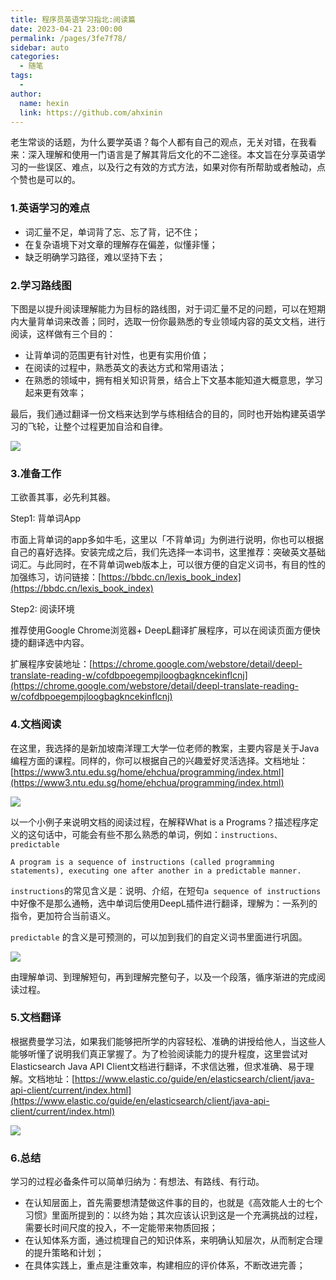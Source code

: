 ```yaml
---
title: 程序员英语学习指北:阅读篇
date: 2023-04-21 23:00:00
permalink: /pages/3fe7f78/
sidebar: auto
categories:
  - 随笔
tags:
  - 
author: 
  name: hexin
  link: https://github.com/ahxinin
---
```


老生常谈的话题，为什么要学英语？每个人都有自己的观点，无关对错，在我看来：深入理解和使用一门语言是了解其背后文化的不二途径。本文旨在分享英语学习的一些误区、难点，以及行之有效的方式方法，如果对你有所帮助或者触动，点个赞也是可以的。

### 1.英语学习的难点

- 词汇量不足，单词背了忘、忘了背，记不住；
- 在复杂语境下对文章的理解存在偏差，似懂非懂；
- 缺乏明确学习路径，难以坚持下去；



### 2.学习路线图

下图是以提升阅读理解能力为目标的路线图，对于词汇量不足的问题，可以在短期内大量背单词来改善；同时，选取一份你最熟悉的专业领域内容的英文文档，进行阅读，这样做有三个目的：

- 让背单词的范围更有针对性，也更有实用价值；
- 在阅读的过程中，熟悉英文的表达方式和常用语法；
- 在熟悉的领域中，拥有相关知识背景，结合上下文基本能知道大概意思，学习起来更有效率；

最后，我们通过翻译一份文档来达到学与练相结合的目的，同时也开始构建英语学习的飞轮，让整个过程更加自洽和自律。

![](https://blog-7gg8g2uhb3511448-1254197092.tcloudbaseapp.com/img_convert/en.png)



### 3.准备工作

工欲善其事，必先利其器。

Step1: 背单词App

市面上背单词的app多如牛毛，这里以「不背单词」为例进行说明，你也可以根据自己的喜好选择。安装完成之后，我们先选择一本词书，这里推荐：突破英文基础词汇。与此同时，在不背单词web版本上，可以很方便的自定义词书，有目的性的加强练习，访问链接：[https://bbdc.cn/lexis_book_index](https://bbdc.cn/lexis_book_index)



Step2: 阅读环境

推荐使用Google Chrome浏览器+ DeepL翻译扩展程序，可以在阅读页面方便快捷的翻译选中内容。

扩展程序安装地址：[https://chrome.google.com/webstore/detail/deepl-translate-reading-w/cofdbpoegempjloogbagkncekinflcnj](https://chrome.google.com/webstore/detail/deepl-translate-reading-w/cofdbpoegempjloogbagkncekinflcnj)



### 4.文档阅读

在这里，我选择的是新加坡南洋理工大学一位老师的教案，主要内容是关于Java编程方面的课程。同样的，你可以根据自己的兴趣爱好灵活选择。文档地址：[https://www3.ntu.edu.sg/home/ehchua/programming/index.html](https://www3.ntu.edu.sg/home/ehchua/programming/index.html)

![](https://blog-7gg8g2uhb3511448-1254197092.tcloudbaseapp.com/img_convert/en-1.png)



以一个小例子来说明文档的阅读过程，在解释What is a Programs？描述程序定义的这句话中，可能会有些不那么熟悉的单词，例如：`instructions、predictable`

```text
A program is a sequence of instructions (called programming statements), executing one after another in a predictable manner.
```

`instructions`的常见含义是：说明、介绍，在短句`a sequence of instructions`中好像不是那么通畅，选中单词后使用DeepL插件进行翻译，理解为：一系列的指令，更加符合当前语义。

`predictable` 的含义是可预测的，可以加到我们的自定义词书里面进行巩固。

![](
https://blog-7gg8g2uhb3511448-1254197092.tcloudbaseapp.com/img_convert/en-2.png)



由理解单词、到理解短句，再到理解完整句子，以及一个段落，循序渐进的完成阅读过程。



### 5.文档翻译

根据费曼学习法，如果我们能够把所学的内容轻松、准确的讲授给他人，当这些人能够听懂了说明我们真正掌握了。为了检验阅读能力的提升程度，这里尝试对Elasticsearch Java API Client文档进行翻译，不求信达雅，但求准确、易于理解。文档地址：[https://www.elastic.co/guide/en/elasticsearch/client/java-api-client/current/index.html](https://www.elastic.co/guide/en/elasticsearch/client/java-api-client/current/index.html)

![](https://blog-7gg8g2uhb3511448-1254197092.tcloudbaseapp.com/img_convert/en-3.png)



### 6.总结

学习的过程必备条件可以简单归纳为：有想法、有路线、有行动。

- 在认知层面上，首先需要想清楚做这件事的目的，也就是《高效能人士的七个习惯》里面所提到的：以终为始；其次应该认识到这是一个充满挑战的过程，需要长时间尺度的投入，不一定能带来物质回报；
- 在认知体系方面，通过梳理自己的知识体系，来明确认知层次，从而制定合理的提升策略和计划；
- 在具体实践上，重点是注重效率，构建相应的评价体系，不断改进完善；